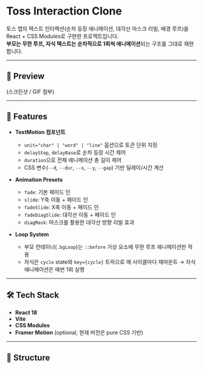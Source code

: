 # Toss Interaction Clone

토스 앱의 텍스트 인터랙션(순차 등장 애니메이션, 대각선 마스크 리빌, 배경 루프)을 React + CSS Modules로 구현한 프로젝트입니다.  
**부모는 무한 루프, 자식 텍스트는 순차적으로 1회씩 애니메이션**되는 구조를 그대로 재현합니다.

---

## 📸 Preview
(스크린샷 / GIF 첨부)

---

## 🚀 Features
- **TextMotion 컴포넌트**
  - `unit="char" | "word" | "line"` 옵션으로 토큰 단위 지정
  - `delayStep`, `delayBase`로 순차 등장 시간 제어
  - `duration`으로 전체 애니메이션 총 길이 제어
  - CSS 변수(`--d`, `--dur`, `--x`, `--y`, `--gap`) 기반 딜레이/시간 계산

- **Animation Presets**
  - `fade`: 기본 페이드 인
  - `slide`: Y축 이동 + 페이드 인
  - `fadeSlide`: X축 이동 + 페이드 인
  - `fadeDiagSlide`: 대각선 이동 + 페이드 인
  - `diagMask`: 마스크를 활용한 대각선 방향 리빌 효과

- **Loop System**
  - 부모 컨테이너(`.bgLoop`)는 `::before` 가상 요소에 무한 루프 애니메이션만 적용
  - 자식은 `cycle` state와 `key={cycle}` 트릭으로 매 사이클마다 재마운트 → 자식 애니메이션은 매번 1회 실행

---

## 🛠 Tech Stack
- **React 18**
- **Vite**
- **CSS Modules**
- **Framer Motion** (optional, 현재 버전은 pure CSS 기반)

---

## 📂 Structure
